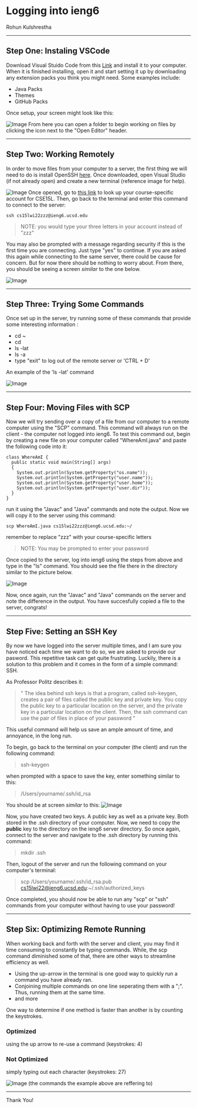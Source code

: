 # Logging into ieng6
Rohun Kulshrestha

***
## Step One: Instaling VSCode ##
Download Visual Stuido Code from this [Link](https://code.visualstudio.com) and install it to your computer. When it is finished installing, open it and start setting it up by downloading any extension packs you think you might need. Some examples include:
* Java Packs
* Themes
* GitHub Packs

Once setup, your screen might look like this:

![Image](VSCodepic.PNG)
From here you can open a folder to begin working on files by clicking the icon next to the "Open Editor" header.

***
## Step Two: Working Remotely ##
In order to move files from your computer to a server, the first thing we will need to do is install OpenSSH [here](https://docs.microsoft.com/en-us/windows-server/administration/openssh/openssh_install_firstuse). Once downloaded, open Visual Studio (if not already open) and create a new terminal (reference image for help).

![Image](VSCodepic2.PNG)
Once opened, go to [this link](https://sdacs.ucsd.edu/~icc/index.php) to look up your course-specific account for CSE15L. Then, go back to the terminal and enter this command to connect to the server:
```
ssh cs15lwi22zzz@ieng6.ucsd.edu
```
> NOTE: you would type your three letters in your account instead of "zzz"
 
 You may also be prompted with a message regarding security if this is the first time you are connecting. Just type "yes" to continue. If you are asked this again while connecting to the same server, there could be cause for concern. But for now there should be nothing to worry about. From there, you should be seeing a screen *similar* to the one below.

 ![Image](remotepic.PNG)

 ***
## Step Three: Trying Some Commands ##
Once set up in the server, try running some of these commands that provide some interesting information :
* cd ~
* cd
* ls -lat
* ls -a
* type "exit" to log out of the remote server or 'CTRL + D'

An example of the 'ls -lat' command

![Image](comman.PNG)

***
## Step Four: Moving Files with SCP ##
Now we will try sending over a copy of a file from our computer to a remote computer using the "SCP" command. This command will always run on the client - the computer not logged into ieng6. To test this command out, begin by creating a new file on your computer called "WhereAmI.java" and paste the following code into it:
```
class WhereAmI {
  public static void main(String[] args) 
  {
    System.out.println(System.getProperty("os.name"));
    System.out.println(System.getProperty("user.name"));
    System.out.println(System.getProperty("user.home"));
    System.out.println(System.getProperty("user.dir"));
  }
}
```
run it using the "Javac" and "Java" commands and note the output.
Now we will copy it to the server using this command:
```
scp WhereAmI.java cs15lwi22zzz@ieng6.ucsd.edu:~/
```
remember to replace "zzz" with your course-specific letters
>NOTE: You may be prompted to enter your password

Once copied to the server, log into ieng6 using the steps from above and type in the "ls" command. You should see the file there in the directory similar to the picture below.

![Image](scp.PNG)

Now, once again, run the "Javac" and "Java" commands on the server and note the difference in the output. You have succesfully copied a file to the server, congrats!

 ***

## Step Five: Setting an SSH Key ##
By now we have logged into the server multiple times, and I am sure you have noticed each time we want to do so, we are asked to provide our pasword. This repetitive task can get quite frustrating. Luckily, there is a solution to this problem and it comes in the form of a simple command: SSH.

As Professor Politz describes it:
>" The idea behind ssh keys is that a program, called ssh-keygen, creates a pair of files called the public key and private key. You copy the public key to a particular location on the server, and the private key in a particular location on the client. Then, the ssh command can use the pair of files in place of your password "

This useful command will help us save an ample amount of time, and annoyance, in the long run.

To begin, go back to the terminal on your computer (the client) and run the following command:
>ssh-keygen

when prompted with a space to save the key, enter something similar to this:

>/Users/yourname/.ssh/id_rsa

You should be at screen *similar* to this:
![Image](scpArt.PNG)

Now, you have created two keys. A public key as well as a private key. Both stored in the .ssh directory of your computer.
Now, we need to copy the **public** key to the directory on the ieng6 server directory. So once again, connect to the server and navigate to the .ssh directory by running this command:
>mkdir .ssh

Then, logout of the server and run the following command on your computer's terminal:
>scp /Users/yourname/.ssh/id_rsa.pub cs15lwi22@ieng6.ucsd.edu:~/.ssh/authorized_keys

Once completed, you should now be able to run any "scp" or "ssh" commands from your computer without having to use your password!

***
## Step Six: Optimizing Remote Running ##
When working back and forth with the server and client, you may find it time consuming to constantly be typing commands. While, the scp command diminished some of that, there are other ways to streamline efficiency as well. 

* Using the up-arrow in the terminal is one good way to quickly run a command you have already ran.
* Conjoining multiple commands on one line seperating them with a ";". Thus, running them at the same time.
* and more

One way to determine if one method is faster than another is by counting the keystrokes.

### Optimized ###
using the up arrow to re-use a command
(keystrokes: 4)


### Not Optimized ###
simply typing out each character
(keystrokes: 27)

![Image](optimize2.PNG)
(the commands the example above are reffering to)

***
Thank You!
